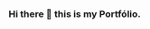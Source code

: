 ### Hi there 👋 this is my Portfólio.

<!-- **JerriRamos/JerriRamos** is a ✨ _special_ ✨ repository because its `README.md` 
(this file) appears on your GitHub profile. Here are some ideas to get you started: 
- 🔭 I’m currently working on ...
- 🌱 I’m currently learning ... 
- 👯 I’m looking to collaborate on ... 
- 🤔 I’m looking for help with ... 
- 💬 Ask me about ... 
- 📫 How to reach me: ... 
- 😄 Pronouns: ... 
- ⚡ Fun fact: ...
-->
